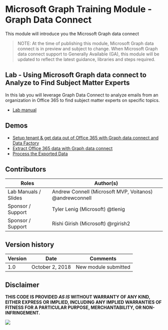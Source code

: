 # Microsoft Graph Training Module - Graph Data Connect

This module will introduce you the Microsoft Graph data connect

> NOTE: At the time of publishing this module, Microsoft Graph data connect is in preview and subject to change. When Microsoft Graph data connect support to Generally Available (GA), this module will be updated to reflect the latest guidance, libraries and steps required.

## Lab - Using Microsoft Graph data connect to Analyze to Find Subject Matter Experts

In this lab you will leverage Graph Data Connect to analyze emails from an organization in Office 365 to find subject matter experts on specific topics.

- [Lab manual](./Lab.md)

## Demos

- [Setup tenant & get data out of Office 365 with Graph data connect and Data Factory](./Demos/01-setup)
- [Extract Office 365 data with Graph data connect](./Demos/02-extract)
- [Process the Exported Data](./Demos/03-app)

## Contributors

| Roles                | Author(s)                                               |
| -------------------- | ------------------------------------------------------- |
| Lab Manuals / Slides | Andrew Connell (Microsoft MVP, Voitanos) @andrewconnell |
| Sponsor / Support    | Tyler Lenig (Microsoft) @tlenig                         |
| Sponsor / Support    | Rishi Girish (Microsoft) @rgirish2                      |

## Version history

| Version | Date            | Comments             |
| ------- | --------------- | -------------------- |
| 1.0     | October 2, 2018 | New module submitted |

## Disclaimer

**THIS CODE IS PROVIDED _AS IS_ WITHOUT WARRANTY OF ANY KIND, EITHER EXPRESS OR IMPLIED, INCLUDING ANY IMPLIED WARRANTIES OF FITNESS FOR A PARTICULAR PURPOSE, MERCHANTABILITY, OR NON-INFRINGEMENT.**

<img src="https://telemetry.sharepointpnp.com/msgraph-training-dataconnect" />
